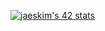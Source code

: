 [![jaeskim's 42 stats](https://badge42.herokuapp.com/api/stats/jiskim)](https://github.com/JaeSeoKim/badge42)

<!---
jis-kim/jis-kim is a ✨ special ✨ repository because its `README.md` (this file) appears on your GitHub profile.
You can click the Preview link to take a look at your changes.
--->

